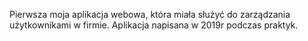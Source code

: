 Pierwsza moja aplikacja webowa, która  miała służyć do zarządzania użytkownikami w firmie.
Aplikacja napisana w 2019r podczas praktyk.
